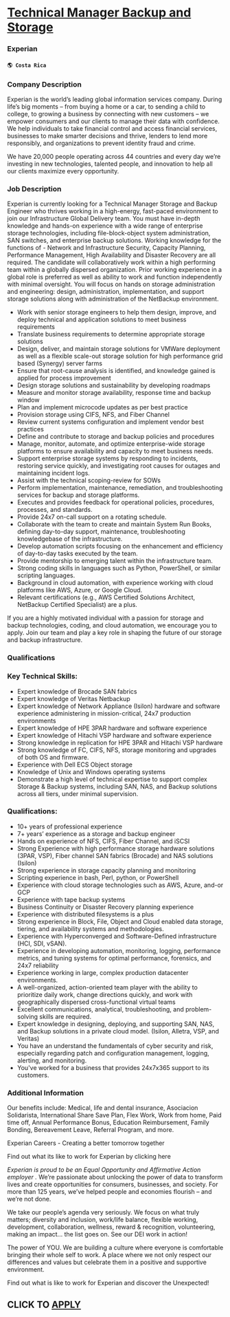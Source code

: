 # [Technical Manager Backup and Storage](https://www.remotewlb.com/apply/technical-manager-backup-and-storage)  
### Experian  
#### `🌎 Costa Rica`  

### Company Description

Experian is the world’s leading global information services company. During life’s big moments – from buying a home or a car, to sending a child to college, to growing a business by connecting with new customers – we empower consumers and our clients to manage their data with confidence. We help individuals to take financial control and access financial services, businesses to make smarter decisions and thrive, lenders to lend more responsibly, and organizations to prevent identity fraud and crime.

We have 20,000 people operating across 44 countries and every day we’re investing in new technologies, talented people, and innovation to help all our clients maximize every opportunity.

### Job Description

Experian is currently looking for a Technical Manager Storage and Backup Engineer who thrives working in a high-energy, fast-paced environment to join our Infrastructure Global Delivery team. You must have in-depth knowledge and hands-on experience with a wide range of enterprise storage technologies, including file-block-object system administration, SAN switches, and enterprise backup solutions. Working knowledge for the functions of - Network and Infrastructure Security, Capacity Planning, Performance Management, High Availability and Disaster Recovery are all required. The candidate will collaboratively work within a high performing team within a globally dispersed organization. Prior working experience in a global role is preferred as well as ability to work and function independently with minimal oversight. You will focus on hands on storage administration and engineering: design, administration, implementation, and support storage solutions along with administration of the
NetBackup environment.

  * Work with senior storage engineers to help them design, improve, and deploy technical and application solutions to meet business requirements
  * Translate business requirements to determine appropriate storage solutions
  * Design, deliver, and maintain storage solutions for VMWare deployment as well as a flexible scale-out storage solution for high performance grid based (Synergy) server farms
  * Ensure that root-cause analysis is identified, and knowledge gained is applied for process improvement
  * Design storage solutions and sustainability by developing roadmaps
  * Measure and monitor storage availability, response time and backup window
  * Plan and implement microcode updates as per best practice
  * Provision storage using CIFS, NFS, and Fiber Channel 
  * Review current systems configuration and implement vendor best practices
  * Define and contribute to storage and backup policies and procedures
  * Manage, monitor, automate, and optimize enterprise-wide storage platforms to ensure availability and capacity to meet business needs.
  * Support enterprise storage systems by responding to incidents, restoring service quickly, and investigating root causes for outages and maintaining incident logs.
  * Assist with the technical scoping-review for SOWs
  * Perform implementation, maintenance, remediation, and troubleshooting services for backup and storage platforms.
  * Executes and provides feedback for operational policies, procedures, processes, and standards.
  * Provide 24x7 on-call support on a rotating schedule.
  * Collaborate with the team to create and maintain System Run Books, defining day-to-day support, maintenance, troubleshooting knowledgebase of the infrastructure.
  * Develop automation scripts focusing on the enhancement and efficiency of day-to-day tasks executed by the team.
  * Provide mentorship to emerging talent within the infrastructure team.
  * Strong coding skills in languages such as Python, PowerShell, or similar scripting languages.
  * Background in cloud automation, with experience working with cloud platforms like AWS, Azure, or Google Cloud.
  * Relevant certifications (e.g., AWS Certified Solutions Architect, NetBackup Certified Specialist) are a plus.

If you are a highly motivated individual with a passion for storage and backup technologies, coding, and cloud automation, we encourage you to apply. Join our team and play a key role in shaping the future of our storage and backup infrastructure.

### Qualifications

### Key Technical Skills:

  * Expert knowledge of Brocade SAN fabrics
  * Expert knowledge of Veritas Netbackup
  * Expert knowledge of Network Appliance (Isilon) hardware and software experience administering in mission-critical, 24x7 production environments
  * Expert knowledge of HPE 3PAR hardware and software experience
  * Expert knowledge of Hitachi VSP hardware and software experience
  * Strong knowledge in replication for HPE 3PAR and Hitachi VSP hardware
  * Strong knowledge of FC, CIFS, NFS, storage monitoring and upgrades of both OS and firmware.
  * Experience with Dell ECS Object storage
  * Knowledge of Unix and Windows operating systems
  * Demonstrate a high level of technical expertise to support complex Storage & Backup systems, including SAN, NAS, and Backup solutions across all tiers, under minimal supervision.

### Qualifications:

  * 10+ years of professional experience
  * 7+ years’ experience as a storage and backup engineer
  * Hands on experience of NFS, CIFS, Fiber Channel, and iSCSI
  * Strong Experience with high performance storage hardware solutions (3PAR, VSP), Fiber channel SAN fabrics (Brocade) and NAS solutions (Isilon)
  * Strong experience in storage capacity planning and monitoring
  * Scripting experience in bash, Perl, python, or PowerShell
  * Experience with cloud storage technologies such as AWS, Azure, and-or GCP
  * Experience with tape backup systems
  * Business Continuity or Disaster Recovery planning experience
  * Experience with distributed filesystems is a plus
  * Strong experience in Block, File, Object and Cloud enabled data storage, tiering, and availability systems and methodologies.
  * Experience with Hyperconverged and Software-Defined infrastructure (HCI, SDI, vSAN).
  * Experience in developing automation, monitoring, logging, performance metrics, and tuning systems for optimal performance, forensics, and 24x7 reliability
  * Experience working in large, complex production datacenter environments.
  * A well-organized, action-oriented team player with the ability to prioritize daily work, change directions quickly, and work with geographically dispersed cross-functional virtual teams
  * Excellent communications, analytical, troubleshooting, and problem-solving skills are required.
  * Expert knowledge in designing, deploying, and supporting SAN, NAS, and Backup solutions in a private cloud model. (Isilon, Alletra, VSP, and Veritas)
  * You have an understand the fundamentals of cyber security and risk, especially regarding patch and configuration management, logging, alerting, and monitoring.
  * You've worked for a business that provides 24x7x365 support to its customers.

### Additional Information

Our benefits include: Medical, life and dental insurance, Asociacion Solidarista, International Share Save Plan, Flex Work, Work from home, Paid time off, Annual Performance Bonus, Education Reimbursement, Family Bonding, Bereavement Leave, Referral Program, and more.

Experian Careers - Creating a better tomorrow together

Find out what its like to work for Experian by clicking here

 _Experian is proud to be an Equal Opportunity and Affirmative Action employer_ _._ We’re passionate about unlocking the power of data to transform lives and create opportunities for consumers, businesses, and society. For more than 125 years, we’ve helped people and economies flourish – and we’re not done.

We take our people’s agenda very seriously. We focus on what truly matters; diversity and inclusion, work/life balance, flexible working, development, collaboration, wellness, reward & recognition, volunteering, making an impact... the list goes on. See our DEI work in action!

The power of YOU. We are building a culture where everyone is comfortable bringing their whole self to work. A place where we not only respect our differences and values but celebrate them in a positive and supportive environment.

Find out what is like to work for Experian and discover the Unexpected!

  
## CLICK TO [APPLY](https://www.remotewlb.com/apply/technical-manager-backup-and-storage)

